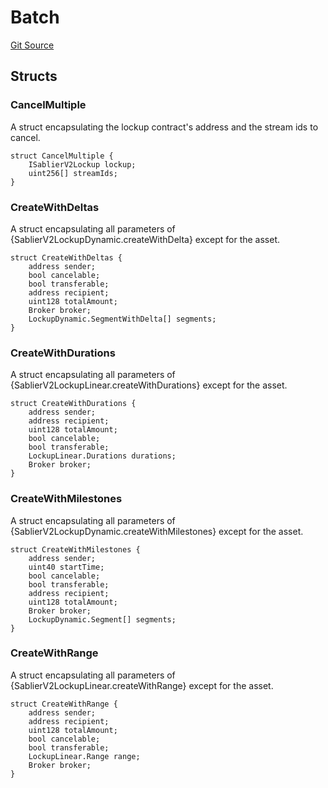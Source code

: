 # Batch

[Git Source](https://github.com/sablier-labs/v2-periphery/blob/53e259087984ff748fca6fb932fdb9c663c2b365/src/types/DataTypes.sol)

## Structs

### CancelMultiple

A struct encapsulating the lockup contract's address and the stream ids to cancel.

```solidity
struct CancelMultiple {
    ISablierV2Lockup lockup;
    uint256[] streamIds;
}
```

### CreateWithDeltas

A struct encapsulating all parameters of {SablierV2LockupDynamic.createWithDelta} except for the asset.

```solidity
struct CreateWithDeltas {
    address sender;
    bool cancelable;
    bool transferable;
    address recipient;
    uint128 totalAmount;
    Broker broker;
    LockupDynamic.SegmentWithDelta[] segments;
}
```

### CreateWithDurations

A struct encapsulating all parameters of {SablierV2LockupLinear.createWithDurations} except for the asset.

```solidity
struct CreateWithDurations {
    address sender;
    address recipient;
    uint128 totalAmount;
    bool cancelable;
    bool transferable;
    LockupLinear.Durations durations;
    Broker broker;
}
```

### CreateWithMilestones

A struct encapsulating all parameters of {SablierV2LockupDynamic.createWithMilestones} except for the asset.

```solidity
struct CreateWithMilestones {
    address sender;
    uint40 startTime;
    bool cancelable;
    bool transferable;
    address recipient;
    uint128 totalAmount;
    Broker broker;
    LockupDynamic.Segment[] segments;
}
```

### CreateWithRange

A struct encapsulating all parameters of {SablierV2LockupLinear.createWithRange} except for the asset.

```solidity
struct CreateWithRange {
    address sender;
    address recipient;
    uint128 totalAmount;
    bool cancelable;
    bool transferable;
    LockupLinear.Range range;
    Broker broker;
}
```
